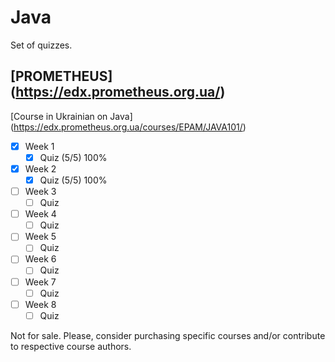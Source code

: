 # Java
Set of quizzes.

## [PROMETHEUS] (https://edx.prometheus.org.ua/)
[Course in Ukrainian on Java] (https://edx.prometheus.org.ua/courses/EPAM/JAVA101/)

- [x] Week 1
  - [x] Quiz (5/5) 100%
- [x] Week 2
  - [x] Quiz (5/5) 100%
- [ ] Week 3
  - [ ] Quiz
- [ ] Week 4
  - [ ] Quiz
- [ ] Week 5
  - [ ] Quiz
- [ ] Week 6
  - [ ] Quiz
- [ ] Week 7
  - [ ] Quiz
- [ ] Week 8
  - [ ] Quiz

Not for sale. Please, consider purchasing specific courses and/or contribute to respective course authors.
